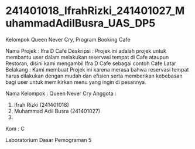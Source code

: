 # 241401018_IfrahRizki_241401027_MuhammadAdilBusra_UAS_DP5
Kelompok Queen Never Cry, Program Booking Cafe

Nama Projek : Ifra D Cafe
Deskripsi : Projek ini adalah projek untuk membantu user dalam melakukan reservasi tempat di Cafe ataupun Restoran, disini kami mengambil Ifra D Cafe sebagai contoh Cafe
Latar Belakang : Kami membuat Projek ini karena merasa bahwa reservasi tempat harus dilakukan dengan mudah dan efisien serta memberikan kebebasan bagi user untuk memikirkan menu yang ingin di pesannya.

Nama Kelompok : Queen Never Cry
Anggota :

1. Ifrah Rizki (241401018)
2. Muhammad Adil Busra (241401027)
3. 
Kom : C

Laboratorium Dasar Pemograman 5
